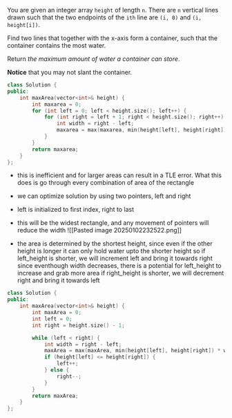 You are given an integer array `height` of length `n`. There are `n` vertical lines drawn such that the two endpoints of the `ith` line are `(i, 0)` and `(i, height[i])`.

Find two lines that together with the x-axis form a container, such that the container contains the most water.

Return _the maximum amount of water a container can store_.

**Notice** that you may not slant the container.

```cpp BRUTE FORCE
class Solution {
public:
    int maxArea(vector<int>& height) {
        int maxarea = 0;
        for (int left = 0; left < height.size(); left++) {
            for (int right = left + 1; right < height.size(); right++) {
                int width = right - left;
                maxarea = max(maxarea, min(height[left], height[right]) * width);
            }
        }
        return maxarea;
    }
};
```
- this is inefficient and for larger areas can result in a TLE error. What this does is go through every combination of area of the rectangle

- we can optimize solution by using two pointers, left and right
- left is initialized to first index, right to last
- this will be the widest rectangle, and any movement of pointers will reduce the width
  ![[Pasted image 20250102232522.png]]
- the area is determined by the shortest height, since even if the other height is longer it can only hold water upto the shorter height
	  so if left_height is shorter, we will increment left and bring it towards right since eventhough width decreases, there is a potential for left_height to increase and grab more area
	  if right_height is shorter, we will decrement right and bring it towards left

```cpp
class Solution {
public:
    int maxArea(vector<int>& height) {
        int maxArea = 0;
        int left = 0;
        int right = height.size() - 1;

        while (left < right) {
            int width = right - left;
            maxArea = max(maxArea, min(height[left], height[right]) * width);
            if (height[left] <= height[right]) {
                left++;
            } else {
                right--;
            }
        }
        return maxArea;
    }
};
```